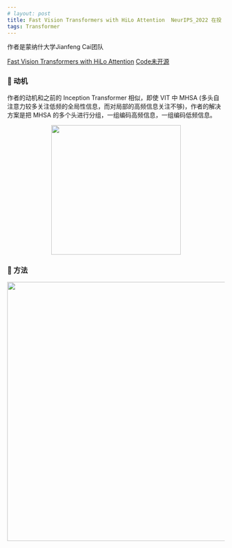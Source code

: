 ```yaml
---
# layout: post
title: Fast Vision Transformers with HiLo Attention  NeurIPS_2022 在投
tags: Transformer 
---
```


作者是蒙纳什大学Jianfeng Cai团队

[Fast Vision Transformers with HiLo Attention](https://arxiv.org/pdf/2205.13213.pdf)
[Code未开源](https://github.com/zip-group/LITv2)

### 🦖 动机

作者的动机和之前的 Inception Transformer 相似，即使 VIT 中 MHSA (多头自注意力较多关注低频的全局性信息，而对局部的高频信息关注不够)，作者的解决方案是把 MHSA 的多个头进行分组，一组编码高频信息，一组编码低频信息。


<div align=center><img src="http://tva1.sinaimg.cn/large/007d2DYjly1h2p2esj0b7j30k90ksqb8.jpg" width="300"></div>

### 🦖 方法


<div align=center><img src="http://tva1.sinaimg.cn/large/007d2DYjly1h2p406g2tbj30vt0fh7e8.jpg" width="600"></div>


